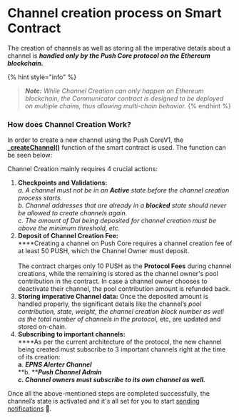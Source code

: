 # Channel creation process on Smart Contract

The creation of channels as well as storing all the imperative details about a channel is _**handled only by the Push Core protocol on the Ethereum blockchain.**_

{% hint style="info" %}
> _**Note:** While Channel Creation can only happen on Ethereum blockchain, the Communicator contract is designed to be deployed on multiple chains, thus allowing multi-chain behavior._
{% endhint %}

### How does Channel Creation Work?

In order to create a new channel using the Push CoreV1, the [**\_createChannel**](https://docs.epns.io/developers/developer-tooling/epns-smart-contracts/epns-core-protocol/methods#core-functionalities)**()** function of the smart contract is used. The function can be seen below:

Channel Creation mainly requires 4 crucial actions:

1. **Checkpoints and Validations:**\
   _a. A channel must not be in an **Active** state before the channel creation process starts._\
   _b. Channel addresses that are already in a **blocked** state should never be allowed to create channels again._\
   _c. The amount of Dai being deposited for channel creation must be above the minimum threshold, etc._
2. **Deposit of Channel Creation Fee:** \
   ****Creating a channel on Push Core requires a channel creation fee of at least 50 PUSH, which the Channel Owner must deposit.\
   \
   The contract charges only 10 PUSH as the **Protocol Fees** during channel creations, while the remaining is stored as the channel owner's pool contribution in the contract. In case a channel owner chooses to deactivate their channel, the pool contribution amount is refunded back.
3. **Storing imperative Channel data:** Once the deposited amount is handled properly, the significant details like the channel’s _pool contribution, state, weight, the channel creation block number as well as the total number of channels in the protocol,_ etc, are updated and stored on-chain.
4. **Subscribing to important channels:** \
   ****As per the current architecture of the protocol, the new channel being created must subscribe to 3 important channels right at the time of its creation:\
   **a**. _**EPNS Alerter Channel**_\
   **b. **_**Push Channel Admin**_\
   _**c. Channel owners must subscribe to its own channel as well.**_

Once all the above-mentioned steps are completed successfully, the channel’s state is activated and it's all set for you to start [sending notifications](https://docs.epns.io/developers/developer-zone/sending-notifications) 🔔.
